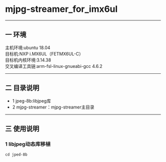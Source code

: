 # mjpg-streamer_for_imx6ul
---  

## 一 环境  
主机环境:ubuntu 18.04  
目标机:NXP i.MX6UL（FETMX6UL-C）  
目标机内核环境:3.14.38  
交叉编译工具链:arm-fsl-linux-gnueabi-gcc 4.6.2  

---  

## 二 目录说明  
* 1 jpeg-8b:libjpeg库  
* 2 mjpg-streamer：mjpg-streamer主目录  

---  

## 三 使用说明  
### 1 libjpeg动态库移植  
`cd jped-8b`  



